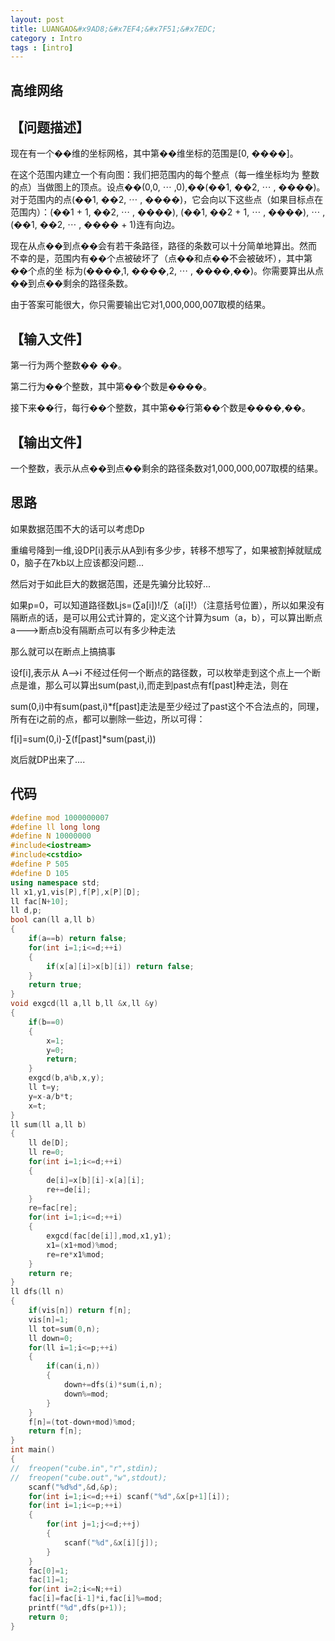 ```yaml
---
layout: post
title: LUANGAO&#x9AD8;&#x7EF4;&#x7F51;&#x7EDC;
category : Intro  
tags : [intro]
---
```


<link rel="stylesheet" href="/highlight/styles/default.css">
<script src="/highlight/highlight.pack.js"></script>
<script>hljs.initHighlightingOnLoad();</script>

## &#x9AD8;&#x7EF4;&#x7F51;&#x7EDC;

## &#x3010;&#x95EE;&#x9898;&#x63CF;&#x8FF0;&#x3011;

&#x73B0;&#x5728;&#x6709;&#x4E00;&#x4E2A;&#xD835;&#xDC51;&#x7EF4;&#x7684;&#x5750;&#x6807;&#x7F51;&#x683C;&#xFF0C;&#x5176;&#x4E2D;&#x7B2C;&#xD835;&#xDC56;&#x7EF4;&#x5750;&#x6807;&#x7684;&#x8303;&#x56F4;&#x662F;[0, &#xD835;&#xDC4E;&#xD835;&#xDC56;]&#x3002;

&#x5728;&#x8FD9;&#x4E2A;&#x8303;&#x56F4;&#x5185;&#x5EFA;&#x7ACB;&#x4E00;&#x4E2A;&#x6709;&#x5411;&#x56FE;&#xFF1A;&#x6211;&#x4EEC;&#x628A;&#x8303;&#x56F4;&#x5185;&#x7684;&#x6BCF;&#x4E2A;&#x6574;&#x70B9;&#xFF08;&#x6BCF;&#x4E00;&#x7EF4;&#x5750;&#x6807;&#x5747;&#x4E3A;
&#x6574;&#x6570;&#x7684;&#x70B9;&#xFF09;&#x5F53;&#x505A;&#x56FE;&#x4E0A;&#x7684;&#x9876;&#x70B9;&#x3002;&#x8BBE;&#x70B9;&#xD835;&#xDC34;(0,0, &#x22EF; ,0),&#xD835;&#xDC35;(&#xD835;&#xDC4E;1, &#xD835;&#xDC4E;2, &#x22EF; , &#xD835;&#xDC4E;&#xD835;&#xDC51;)&#x3002;
&#x5BF9;&#x4E8E;&#x8303;&#x56F4;&#x5185;&#x7684;&#x70B9;(&#xD835;&#xDC65;1, &#xD835;&#xDC65;2, &#x22EF; , &#xD835;&#xDC65;&#xD835;&#xDC51;)&#xFF0C;&#x5B83;&#x4F1A;&#x5411;&#x4EE5;&#x4E0B;&#x8FD9;&#x4E9B;&#x70B9;&#xFF08;&#x5982;&#x679C;&#x76EE;&#x6807;&#x70B9;&#x5728;&#x8303;&#x56F4;&#x5185;&#xFF09;&#xFF1A;(&#xD835;&#xDC65;1 + 1, &#xD835;&#xDC65;2, &#x22EF; , &#xD835;&#xDC65;&#xD835;&#xDC51;), (&#xD835;&#xDC65;1, &#xD835;&#xDC65;2 + 1, &#x22EF; , &#xD835;&#xDC65;&#xD835;&#xDC51;), &#x22EF; , (&#xD835;&#xDC65;1, &#xD835;&#xDC65;2, &#x22EF; , &#xD835;&#xDC65;&#xD835;&#xDC51; + 1)&#x8FDE;&#x6709;&#x5411;&#x8FB9;&#x3002;

&#x73B0;&#x5728;&#x4ECE;&#x70B9;&#xD835;&#xDC34;&#x5230;&#x70B9;&#xD835;&#xDC35;&#x4F1A;&#x6709;&#x82E5;&#x5E72;&#x6761;&#x8DEF;&#x5F84;&#xFF0C;&#x8DEF;&#x5F84;&#x7684;&#x6761;&#x6570;&#x53EF;&#x4EE5;&#x5341;&#x5206;&#x7B80;&#x5355;&#x5730;&#x7B97;&#x51FA;&#x3002;&#x7136;&#x800C;
&#x4E0D;&#x5E78;&#x7684;&#x662F;&#xFF0C;&#x8303;&#x56F4;&#x5185;&#x6709;&#xD835;&#xDC5D;&#x4E2A;&#x70B9;&#x88AB;&#x7834;&#x574F;&#x4E86;&#xFF08;&#x70B9;&#xD835;&#xDC34;&#x548C;&#x70B9;&#xD835;&#xDC35;&#x4E0D;&#x4F1A;&#x88AB;&#x7834;&#x574F;&#xFF09;&#xFF0C;&#x5176;&#x4E2D;&#x7B2C;&#xD835;&#xDC56;&#x4E2A;&#x70B9;&#x7684;&#x5750;
&#x6807;&#x4E3A;(&#xD835;&#xDC65;&#xD835;&#xDC56;,1, &#xD835;&#xDC65;&#xD835;&#xDC56;,2, &#x22EF; , &#xD835;&#xDC65;&#xD835;&#xDC56;,&#xD835;&#xDC51;)&#x3002;&#x4F60;&#x9700;&#x8981;&#x7B97;&#x51FA;&#x4ECE;&#x70B9;&#xD835;&#xDC34;&#x5230;&#x70B9;&#xD835;&#xDC35;&#x5269;&#x4F59;&#x7684;&#x8DEF;&#x5F84;&#x6761;&#x6570;&#x3002;

&#x7531;&#x4E8E;&#x7B54;&#x6848;&#x53EF;&#x80FD;&#x5F88;&#x5927;&#xFF0C;&#x4F60;&#x53EA;&#x9700;&#x8981;&#x8F93;&#x51FA;&#x5B83;&#x5BF9;1,000,000,007&#x53D6;&#x6A21;&#x7684;&#x7ED3;&#x679C;&#x3002;

## &#x3010;&#x8F93;&#x5165;&#x6587;&#x4EF6;&#x3011;

&#x7B2C;&#x4E00;&#x884C;&#x4E3A;&#x4E24;&#x4E2A;&#x6574;&#x6570;&#xD835;&#xDC51; &#xD835;&#xDC5D;&#x3002;

&#x7B2C;&#x4E8C;&#x884C;&#x4E3A;&#xD835;&#xDC51;&#x4E2A;&#x6574;&#x6570;&#xFF0C;&#x5176;&#x4E2D;&#x7B2C;&#xD835;&#xDC56;&#x4E2A;&#x6570;&#x662F;&#xD835;&#xDC4E;&#xD835;&#xDC56;&#x3002;

&#x63A5;&#x4E0B;&#x6765;&#xD835;&#xDC5D;&#x884C;&#xFF0C;&#x6BCF;&#x884C;&#xD835;&#xDC51;&#x4E2A;&#x6574;&#x6570;&#xFF0C;&#x5176;&#x4E2D;&#x7B2C;&#xD835;&#xDC56;&#x884C;&#x7B2C;&#xD835;&#xDC57;&#x4E2A;&#x6570;&#x662F;&#xD835;&#xDC65;&#xD835;&#xDC56;,&#xD835;&#xDC57;&#x3002;

## &#x3010;&#x8F93;&#x51FA;&#x6587;&#x4EF6;&#x3011;

&#x4E00;&#x4E2A;&#x6574;&#x6570;&#xFF0C;&#x8868;&#x793A;&#x4ECE;&#x70B9;&#xD835;&#xDC34;&#x5230;&#x70B9;&#xD835;&#xDC35;&#x5269;&#x4F59;&#x7684;&#x8DEF;&#x5F84;&#x6761;&#x6570;&#x5BF9;1,000,000,007&#x53D6;&#x6A21;&#x7684;&#x7ED3;&#x679C;&#x3002;

## &#x601D;&#x8DEF;

&#x5982;&#x679C;&#x6570;&#x636E;&#x8303;&#x56F4;&#x4E0D;&#x5927;&#x7684;&#x8BDD;&#x53EF;&#x4EE5;&#x8003;&#x8651;Dp

&#x91CD;&#x7F16;&#x53F7;&#x964D;&#x5230;&#x4E00;&#x7EF4;,&#x8BBE;DP[i]&#x8868;&#x793A;&#x4ECE;A&#x5230;i&#x6709;&#x591A;&#x5C11;&#x6B65;&#xFF0C;&#x8F6C;&#x79FB;&#x4E0D;&#x60F3;&#x5199;&#x4E86;&#xFF0C;&#x5982;&#x679C;&#x88AB;&#x5272;&#x6389;&#x5C31;&#x8D4B;&#x6210;0&#xFF0C;&#x8111;&#x5B50;&#x5728;7kb&#x4EE5;&#x4E0A;&#x5E94;&#x8BE5;&#x90FD;&#x6CA1;&#x95EE;&#x9898;...

&#x7136;&#x540E;&#x5BF9;&#x4E8E;&#x5982;&#x6B64;&#x5DE8;&#x5927;&#x7684;&#x6570;&#x636E;&#x8303;&#x56F4;&#xFF0C;&#x8FD8;&#x662F;&#x5148;&#x9A97;&#x5206;&#x6BD4;&#x8F83;&#x597D;...

&#x5982;&#x679C;p=0&#xFF0C;&#x53EF;&#x4EE5;&#x77E5;&#x9053;&#x8DEF;&#x5F84;&#x6570;Ljs=(&#x2211;a[i])!/&#x2211;&#xFF08;a[i]!&#xFF09;&#xFF08;&#x6CE8;&#x610F;&#x62EC;&#x53F7;&#x4F4D;&#x7F6E;&#xFF09;&#xFF0C;&#x6240;&#x4EE5;&#x5982;&#x679C;&#x6CA1;&#x6709;&#x9694;&#x65AD;&#x70B9;&#x7684;&#x8BDD;&#xFF0C;&#x662F;&#x53EF;&#x4EE5;&#x7528;&#x516C;&#x5F0F;&#x8BA1;&#x7B97;&#x7684;&#xFF0C;&#x5B9A;&#x4E49;&#x8FD9;&#x4E2A;&#x8BA1;&#x7B97;&#x4E3A;sum&#xFF08;a&#xFF0C;b&#xFF09;&#xFF0C;&#x53EF;&#x4EE5;&#x7B97;&#x51FA;&#x65AD;&#x70B9;a--->&#x65AD;&#x70B9;b&#x6CA1;&#x6709;&#x9694;&#x65AD;&#x70B9;&#x53EF;&#x4EE5;&#x6709;&#x591A;&#x5C11;&#x79CD;&#x8D70;&#x6CD5;

&#x90A3;&#x4E48;&#x5C31;&#x53EF;&#x4EE5;&#x5728;&#x65AD;&#x70B9;&#x4E0A;&#x641E;&#x641E;&#x4E8B;

&#x8BBE;f[i],&#x8868;&#x793A;&#x4ECE; A-->i &#x4E0D;&#x7ECF;&#x8FC7;&#x4EFB;&#x4F55;&#x4E00;&#x4E2A;&#x65AD;&#x70B9;&#x7684;&#x8DEF;&#x5F84;&#x6570;&#xFF0C;&#x53EF;&#x4EE5;&#x679A;&#x4E3E;&#x8D70;&#x5230;&#x8FD9;&#x4E2A;&#x70B9;&#x4E0A;&#x4E00;&#x4E2A;&#x65AD;&#x70B9;&#x662F;&#x8C01;&#xFF0C;&#x90A3;&#x4E48;&#x53EF;&#x4EE5;&#x7B97;&#x51FA;sum(past,i),&#x800C;&#x8D70;&#x5230;past&#x70B9;&#x6709;f[past]&#x79CD;&#x8D70;&#x6CD5;&#xFF0C;&#x5219;&#x5728;

sum(0,i)&#x4E2D;&#x6709;sum(past,i)*f[past]&#x8D70;&#x6CD5;&#x662F;&#x81F3;&#x5C11;&#x7ECF;&#x8FC7;&#x4E86;past&#x8FD9;&#x4E2A;&#x4E0D;&#x5408;&#x6CD5;&#x70B9;&#x7684;&#xFF0C;&#x540C;&#x7406;&#xFF0C;&#x6240;&#x6709;&#x5728;i&#x4E4B;&#x524D;&#x7684;&#x70B9;&#xFF0C;&#x90FD;&#x53EF;&#x4EE5;&#x5220;&#x9664;&#x4E00;&#x4E9B;&#x8FB9;&#xFF0C;&#x6240;&#x4EE5;&#x53EF;&#x5F97;&#xFF1A;

f[i]=sum(0,i)-&#x2211;(f[past]*sum(past,i))

&#x5C9A;&#x540E;&#x5C31;DP&#x51FA;&#x6765;&#x4E86;....

## &#x4EE3;&#x7801;



```cpp 
#define mod 1000000007
#define ll long long
#define N 10000000
#include<iostream>
#include<cstdio>
#define P 505
#define D 105
using namespace std;
ll x1,y1,vis[P],f[P],x[P][D];
ll fac[N+10];
ll d,p;
bool can(ll a,ll b)
{
	if(a==b) return false;
	for(int i=1;i<=d;++i)
	{
		if(x[a][i]>x[b][i]) return false;
	}
	return true;
}
void exgcd(ll a,ll b,ll &x,ll &y)
{
	if(b==0)
	{
		x=1;
		y=0;
		return;
	}
	exgcd(b,a%b,x,y);
	ll t=y;
	y=x-a/b*t;
	x=t;
}
ll sum(ll a,ll b)
{
	ll de[D];
	ll re=0;
	for(int i=1;i<=d;++i)
	{
        de[i]=x[b][i]-x[a][i];
	    re+=de[i];
	}
	re=fac[re];
	for(int i=1;i<=d;++i)
	{
		exgcd(fac[de[i]],mod,x1,y1);
		x1=(x1+mod)%mod;
		re=re*x1%mod;
	}
	return re;
}
ll dfs(ll n)
{
	if(vis[n]) return f[n];
	vis[n]=1;
	ll tot=sum(0,n);
	ll down=0;
	for(ll i=1;i<=p;++i)
	{
		if(can(i,n))
		{
			down+=dfs(i)*sum(i,n);
			down%=mod;
		}
	}
	f[n]=(tot-down+mod)%mod;
	return f[n];
}
int main()
{
//	freopen("cube.in","r",stdin);
//	freopen("cube.out","w",stdout);
	scanf("%d%d",&d,&p);
	for(int i=1;i<=d;++i) scanf("%d",&x[p+1][i]);
	for(int i=1;i<=p;++i)
	{
		for(int j=1;j<=d;++j)
		{
			scanf("%d",&x[i][j]);
		}
	}
	fac[0]=1;
	fac[1]=1;
	for(int i=2;i<=N;++i)
	fac[i]=fac[i-1]*i,fac[i]%=mod;
	printf("%d",dfs(p+1));
	return 0;
}
```
